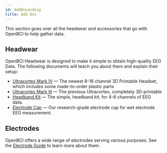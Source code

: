 ```yaml
---
id: AddOnLanding
title: Add Ons
---
```

This section goes over all the headwear and accessories that go with OpenBCI to help gather data.

## Headwear

OpenBCI Headwear is designed to make it simple to obtain high-quality EEG Data. The following documents will teach you about them and explain their setup:

-   [Ultracortex Mark IV](AddOns/01-Headwear/01-Ultracortex-Mark-IV.md) — The newest 8-16 channel 3D Printable Headset, which includes some made-to-order plastic parts
-   [Ultracortex Mark III](AddOns/01-Headwear/02-Ultracortex-Mark-III-Nova-Revised.md) — The previous Ultracortex, completely 3D-printable
-   [Headband Kit](AddOns/01-Headwear/03-Headband_Tutorial.md) — The simple, headband kit, for 4-8 channels of EEG data.
-   [Electrode Cap](AddOns/01-Headwear/04-Electrode_Cap_Tutorial.md) — Our research-grade electrode cap for wet electrode EEG measurement.

## Electrodes

OpenBCI offers a wide range of electrodes serving various purposes. See the [Electrode Guide](02-Electrodes/00-ElectrodesLanding.md) to learn more about them.
